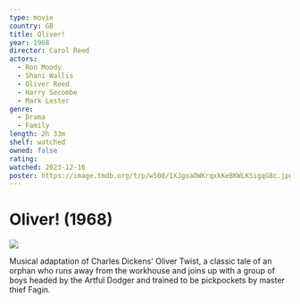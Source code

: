 ```yaml
---
type: movie
country: GB
title: Oliver!
year: 1968
director: Carol Reed
actors:
  - Ron Moody
  - Shani Wallis
  - Oliver Reed
  - Harry Secombe
  - Mark Lester
genre:
  - Drama
  - Family
length: 2h 33m
shelf: watched
owned: false
rating:
watched: 2023-12-16
poster: https://image.tmdb.org/t/p/w500/1XJgoaOWKrqxkKeBKWLKSigqG8c.jpg
---
```


# Oliver! (1968)

![](https://image.tmdb.org/t/p/w500/1XJgoaOWKrqxkKeBKWLKSigqG8c.jpg)

Musical adaptation of Charles Dickens' Oliver Twist, a classic tale of an orphan who runs away from the workhouse and joins up with a group of boys headed by the Artful Dodger and trained to be pickpockets by master thief Fagin.